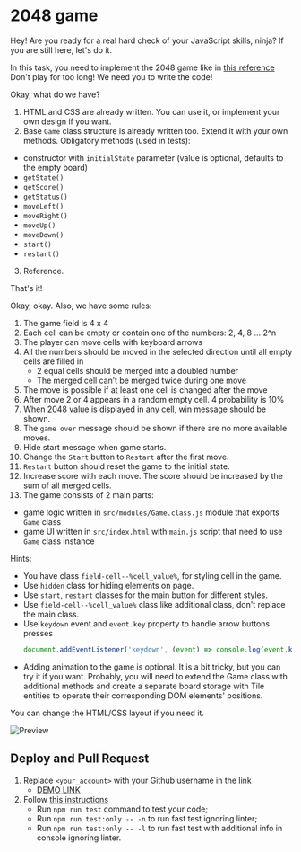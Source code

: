 # 2048 game

Hey! Are you ready for a real hard check of your JavaScript skills, ninja?
If you are still here, let's do it.

In this task, you need to implement the 2048 game like in [this reference](https://play2048.co/)
Don't play for too long! We need you to write the code!

Okay, what do we have?

1. HTML and CSS are already written. You can use it, or implement your own design if you want.
2. Base `Game` class structure is already written too. Extend it with your own methods. Obligatory methods (used in tests):

- constructor with `initialState` parameter (value is optional, defaults to the empty board)
- `getState()`
- `getScore()`
- `getStatus()`
- `moveLeft()`
- `moveRight()`
- `moveUp()`
- `moveDown()`
- `start()`
- `restart()`

3. Reference.

That's it!

Okay, okay. Also, we have some rules:

1. The game field is 4 x 4
2. Each cell can be empty or contain one of the numbers: 2, 4, 8 ... 2^n
3. The player can move cells with keyboard arrows
4. All the numbers should be moved in the selected direction until all empty cells are filled in
   - 2 equal cells should be merged into a doubled number
   - The merged cell can’t be merged twice during one move
5. The move is possible if at least one cell is changed after the move
6. After move 2 or 4 appears in a random empty cell. 4 probability is 10%
7. When 2048 value is displayed in any cell, win message should be shown.
8. The `game over` message should be shown if there are no more available moves.
9. Hide start message when game starts.
10. Change the `Start` button to `Restart` after the first move.
11. `Restart` button should reset the game to the initial state.
12. Increase score with each move. The score should be increased by the sum of all merged cells.
13. The game consists of 2 main parts:

- game logic written in `src/modules/Game.class.js` module that exports `Game` class
- game UI written in `src/index.html` with `main.js` script that need to use `Game` class instance

Hints:

- You have class `field-cell--%cell_value%`, for styling cell in the game.
- Use `hidden` class for hiding elements on page.
- Use `start`, `restart` classes for the main button for different styles.
- Use `field-cell--%cell_value%` class like additional class, don't replace the main class.
- Use `keydown` event and `event.key` property to handle arrow buttons presses
  ```js
  document.addEventListener('keydown', (event) => console.log(event.key));
  ```
- Adding animation to the game is optional. It is a bit tricky, but you can try it if you want. Probably, you will need to extend the Game class with additional methods and create a separate board storage with Tile entities to operate their corresponding DOM elements' positions.

You can change the HTML/CSS layout if you need it.

![Preview](./src/images/reference.png)

## Deploy and Pull Request

1. Replace `<your_account>` with your Github username in the link
   - [DEMO LINK](https://lLiashko.github.io/js_2048_game/)
2. Follow [this instructions](https://mate-academy.github.io/layout_task-guideline/)
   - Run `npm run test` command to test your code;
   - Run `npm run test:only -- -n` to run fast test ignoring linter;
   - Run `npm run test:only -- -l` to run fast test with additional info in console ignoring linter.
